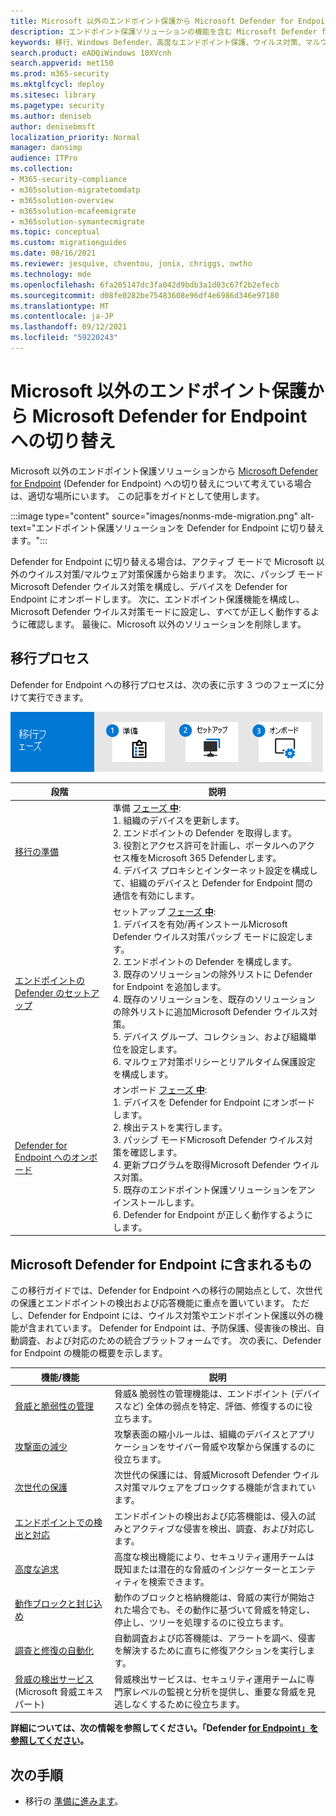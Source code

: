 ```yaml
---
title: Microsoft 以外のエンドポイント保護から Microsoft Defender for Endpoint への切り替え
description: エンドポイント保護ソリューションの機能を含む Microsoft Defender for Endpoint Microsoft Defender ウイルス対策切り替えます。
keywords: 移行、Windows Defender、高度なエンドポイント保護、ウイルス対策、マルウェア対策、パッシブ モード、アクティブ モード
search.product: eADQiWindows 10XVcnh
search.appverid: met150
ms.prod: m365-security
ms.mktglfcycl: deploy
ms.sitesec: library
ms.pagetype: security
ms.author: deniseb
author: denisebmsft
localization_priority: Normal
manager: dansimp
audience: ITPro
ms.collection:
- M365-security-compliance
- m365solution-migratetomdatp
- m365solution-overview
- m365solution-mcafeemigrate
- m365solution-symantecmigrate
ms.topic: conceptual
ms.custom: migrationguides
ms.date: 08/16/2021
ms.reviewer: jesquive, chventou, jonix, chriggs, owtho
ms.technology: mde
ms.openlocfilehash: 6fa205147dc3fa042d9bdb3a1d03c67f2b2efecb
ms.sourcegitcommit: d08fe0282be75483608e96df4e6986d346e97180
ms.translationtype: MT
ms.contentlocale: ja-JP
ms.lasthandoff: 09/12/2021
ms.locfileid: "59220243"
---
```

# <a name="make-the-switch-from-non-microsoft-endpoint-protection-to-microsoft-defender-for-endpoint"></a>Microsoft 以外のエンドポイント保護から Microsoft Defender for Endpoint への切り替え

Microsoft 以外のエンドポイント保護ソリューションから [Microsoft Defender for Endpoint](microsoft-defender-endpoint.md) (Defender for Endpoint) への切り替えについて考えている場合は、適切な場所にいます。 この記事をガイドとして使用します。

:::image type="content" source="images/nonms-mde-migration.png" alt-text="エンドポイント保護ソリューションを Defender for Endpoint に切り替えます。":::

Defender for Endpoint に切り替える場合は、アクティブ モードで Microsoft 以外のウイルス対策/マルウェア対策保護から始まります。 次に、パッシブ モードMicrosoft Defender ウイルス対策を構成し、デバイスを Defender for Endpoint にオンボードします。 次に、エンドポイント保護機能を構成し、Microsoft Defender ウイルス対策モードに設定し、すべてが正しく動作するように確認します。 最後に、Microsoft 以外のソリューションを削除します。

## <a name="the-migration-process"></a>移行プロセス

Defender for Endpoint への移行プロセスは、次の表に示す 3 つのフェーズに分けて実行できます。

![MDE 移行プロセス。](images/phase-diagrams/migration-phases.png)

|段階 |説明 |
|--|--|
|[移行の準備](switch-to-microsoft-defender-prepare.md) |準備 [フェーズ **中**](switch-to-microsoft-defender-prepare.md): <br/>1. 組織のデバイスを更新します。 <br/>2. エンドポイントの Defender を取得します。 <br/>3. 役割とアクセス許可を計画し、ポータルへのアクセス権をMicrosoft 365 Defenderします。 <br/>4. デバイス プロキシとインターネット設定を構成して、組織のデバイスと Defender for Endpoint 間の通信を有効にします。 |
|[エンドポイントの Defender のセットアップ](switch-to-microsoft-defender-setup.md) |セットアップ [フェーズ **中**](switch-to-microsoft-defender-setup.md): <br/>1. デバイスを有効/再インストールMicrosoft Defender ウイルス対策パッシブ モードに設定します。 <br/>2. エンドポイントの Defender を構成します。 <br/>3. 既存のソリューションの除外リストに Defender for Endpoint を追加します。 <br/>4. 既存のソリューションを、既存のソリューションの除外リストに追加Microsoft Defender ウイルス対策。 <br/>5. デバイス グループ、コレクション、および組織単位を設定します。 <br/>6. マルウェア対策ポリシーとリアルタイム保護設定を構成します。|
|[Defender for Endpoint へのオンボード](switch-to-microsoft-defender-onboard.md) |オンボード [フェーズ **中**](switch-to-microsoft-defender-onboard.md): <br/>1. デバイスを Defender for Endpoint にオンボードします。 <br/>2. 検出テストを実行します。 <br/>3. パッシブ モードMicrosoft Defender ウイルス対策を確認します。 <br/>4. 更新プログラムを取得Microsoft Defender ウイルス対策。 <br/>5. 既存のエンドポイント保護ソリューションをアンインストールします。 <br/>6. Defender for Endpoint が正しく動作するようにします。 |

## <a name="whats-included-in-microsoft-defender-for-endpoint"></a>Microsoft Defender for Endpoint に含まれるもの

この移行ガイドでは、Defender for [](microsoft-defender-antivirus-in-windows-10.md) Endpoint への移行[](overview-endpoint-detection-response.md)の開始点として、次世代の保護とエンドポイントの検出および応答機能に重点を置いています。 ただし、Defender for Endpoint には、ウイルス対策やエンドポイント保護以外の機能が含まれています。 Defender for Endpoint は、予防保護、侵害後の検出、自動調査、および対応のための統合プラットフォームです。 次の表に、Defender for Endpoint の機能の概要を示します。 

| 機能/機能 | 説明 |
|---|---|
| [脅威と脆弱性の管理](next-gen-threat-and-vuln-mgt.md) | 脅威& 脆弱性の管理機能は、エンドポイント (デバイスなど) 全体の弱点を特定、評価、修復するのに役立ちます。 |
| [攻撃面の減少](overview-attack-surface-reduction.md) | 攻撃表面の縮小ルールは、組織のデバイスとアプリケーションをサイバー脅威や攻撃から保護するのに役立ちます。 |
| [次世代の保護](microsoft-defender-antivirus-in-windows-10.md) | 次世代の保護には、脅威Microsoft Defender ウイルス対策マルウェアをブロックする機能が含まれています。 |
| [エンドポイントでの検出と対応](overview-endpoint-detection-response.md) | エンドポイントの検出および応答機能は、侵入の試みとアクティブな侵害を検出、調査、および対応します。  |
| [高度な追求](advanced-hunting-overview.md) | 高度な検出機能により、セキュリティ運用チームは既知または潜在的な脅威のインジケーターとエンティティを検索できます。 |
| [動作ブロックと封じ込め](behavioral-blocking-containment.md) | 動作のブロックと格納機能は、脅威の実行が開始された場合でも、その動作に基づいて脅威を特定し、停止し、ツリーを処理するのに役立ちます。 |
| [調査と修復の自動化](automated-investigations.md) | 自動調査および応答機能は、アラートを調べ、侵害を解決するために直ちに修復アクションを実行します。 |
| [脅威の検出サービス](microsoft-threat-experts.md)(Microsoft 脅威エキスパート) | 脅威検出サービスは、セキュリティ運用チームに専門家レベルの監視と分析を提供し、重要な脅威を見逃しなくするために役立ちます。 |

**詳細については、次の情報を参照してください。「Defender [for Endpoint」を参照してください](microsoft-defender-endpoint.md)。**

## <a name="next-step"></a>次の手順

- 移行の [準備に進みます](switch-to-microsoft-defender-prepare.md)。
